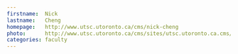 ```yaml
---
firstname:  Nick
lastname:   Cheng
homepage:   http://www.utsc.utoronto.ca/cms/nick-cheng
photo:      http://www.utsc.utoronto.ca/cms/sites/utsc.utoronto.ca.cms/files/styles/person-thumbnail/public/Nick_Cheng.jpg?itok=p_yqXXPh
categories: faculty
---
```

